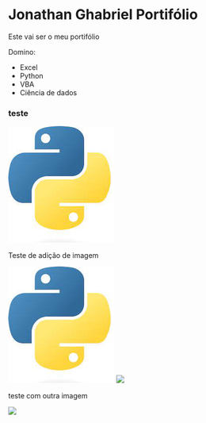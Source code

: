 <h1> Jonathan Ghabriel Portifólio </h1>

Este vai ser o meu portifólio

Domino:

* Excel
* Python
* VBA
* Ciência de dados

### teste
<img src="https://github.com/Jonathan-Venancio/Jonathan-Venancio.github.io/blob/main/pyhon.png">
<p>Teste de adição de imagem</p>

<img src="https://github.com/Jonathan-Venancio/Jonathan-Venancio.github.io/blob/main/img/pyhon.jpg">

<img src="https://upload.wikimedia.org/wikipedia/commons/thumb/c/c3/Python-logo-notext.svg/182px-Python-logo-notext.svg.png">

<p> teste com outra imagem </p>
<img src="https://upload.wikimedia.org/wikipedia/commons/thumb/3/34/Microsoft_Office_Excel_%282019%E2%80%93present%29.svg/768px-Microsoft_Office_Excel_%282019%E2%80%93present%29.svg.png">



